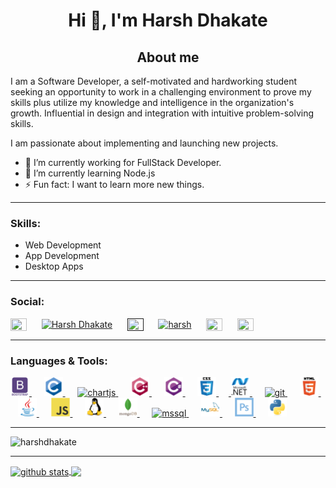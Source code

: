 <h1 align="center"> Hi 👋, I'm Harsh Dhakate </h1>
<h2 align="center"> About me </h2>
<p> I am a Software Developer, a self-motivated and hardworking student seeking an opportunity to work in a challenging environment to prove my skills plus utilize my knowledge and intelligence in the organization's growth. Influential in design and integration with intuitive problem-solving skills.
  </p>
  <p>I am passionate about implementing and launching new projects.
</p>

- 🔭 I’m currently working for FullStack Developer. 
- 🌱 I’m currently learning Node.js 
- ⚡ Fun fact: I want to learn more new things. 

<hr>
<h3>Skills:</h3>

- Web Development
- App Development
- Desktop Apps

<hr>

<h3>Social:</h3>

<p>
<a href="https://twitter.com/HarshDhakate" target="blank"><img align="center" src="https://cdn.jsdelivr.net/npm/simple-icons@3.0.1/icons/twitter.svg" alt="" height="20" width="26" /></a>
    &nbsp;	&nbsp;&nbsp;
    <a href="https://www.linkedin.com/in/harsh-dhakate-549877193/" target="blank"><img align="center" src="https://cdn.jsdelivr.net/npm/simple-icons@3.0.1/icons/linkedin.svg" alt="Harsh Dhakate" height="20" width="26" /></a>
    &nbsp;	&nbsp;&nbsp;
    <a href="" target="blank"><img align="center" src="https://cdn.jsdelivr.net/npm/simple-icons@3.0.1/icons/stackoverflow.svg" alt="" height="20" width="26" /></a>
    &nbsp;	&nbsp;&nbsp;
    <a href="https://www.facebook.com/harsh.hd.55" target="blank"><img align="center" src="https://cdn.jsdelivr.net/npm/simple-icons@3.0.1/icons/facebook.svg" alt="harsh" height="20" width="26" /></a>
   &nbsp;	&nbsp;&nbsp;
  <a href=" https://www.discordapp.com/users/712941444461101086" target="blank"><img align="center" src="https://cdn.jsdelivr.net/npm/simple-icons@3.0.1/icons/discord.svg" alt="" height="20" width="26" /></a>
   &nbsp;	&nbsp;&nbsp;
    <a href="https://www.instagram.com/the__hd/" target="blank"><img align="center" src="https://cdn.jsdelivr.net/npm/simple-icons@3.0.1/icons/instagram.svg" alt="" height="20" width="26" /></a>
 </p>
 <hr>
 
 <h3>Languages & Tools:</h3>
 
  <a href="https://getbootstrap.com" target="_blank"> <img src="https://raw.githubusercontent.com/devicons/devicon/master/icons/bootstrap/bootstrap-plain-wordmark.svg" alt="bootstrap" width="30" height="30"/> </a>&nbsp;	&nbsp;&nbsp;
  <a href="https://www.cprogramming.com/" target="_blank"> <img src="https://raw.githubusercontent.com/devicons/devicon/master/icons/c/c-original.svg" alt="c" width="30" height="30"/> </a> &nbsp;	&nbsp;&nbsp;
  <a href="https://www.chartjs.org" target="_blank"> <img src="https://www.chartjs.org/media/logo-title.svg" alt="chartjs" width="30" height="30"/> </a> &nbsp;	&nbsp;&nbsp;
  <a href="https://www.w3schools.com/cpp/" target="_blank"> <img src="https://raw.githubusercontent.com/devicons/devicon/master/icons/cplusplus/cplusplus-original.svg" alt="cplusplus" width="30" height="30"/> </a>&nbsp;	&nbsp;&nbsp;
  <a href="https://www.w3schools.com/cs/" target="_blank"> <img src="https://raw.githubusercontent.com/devicons/devicon/master/icons/csharp/csharp-original.svg" alt="csharp" width="30" height="30"/> </a>&nbsp;	&nbsp;&nbsp;
  <a href="https://www.w3schools.com/css/" target="_blank"> <img src="https://raw.githubusercontent.com/devicons/devicon/master/icons/css3/css3-original-wordmark.svg" alt="css3" width="30" height="30"/> </a>&nbsp;	&nbsp;&nbsp;<a href="https://dotnet.microsoft.com/" target="_blank"> <img src="https://raw.githubusercontent.com/devicons/devicon/master/icons/dot-net/dot-net-original-wordmark.svg" alt="dotnet" width="30" height="30"/> </a>&nbsp;	&nbsp;&nbsp;
  <a href="https://git-scm.com/" target="_blank"> <img src="https://www.vectorlogo.zone/logos/git-scm/git-scm-icon.svg" alt="git" width="30" height="30"/> </a>&nbsp;	&nbsp;&nbsp;
  <a href="https://www.w3.org/html/" target="_blank"> <img src="https://raw.githubusercontent.com/devicons/devicon/master/icons/html5/html5-original-wordmark.svg" alt="html5" width="30" height="30"/> </a>&nbsp;	&nbsp;&nbsp;
  <a href="https://www.java.com" target="_blank"> <img src="https://raw.githubusercontent.com/devicons/devicon/master/icons/java/java-original.svg" alt="java" width="30" height="30"/> </a>&nbsp;	&nbsp;&nbsp;
  <a href="https://developer.mozilla.org/en-US/docs/Web/JavaScript" target="_blank"> <img src="https://raw.githubusercontent.com/devicons/devicon/master/icons/javascript/javascript-original.svg" alt="javascript" width="30" height="30"/> </a>&nbsp;	&nbsp;&nbsp;
  <a href="https://www.linux.org/" target="_blank"> <img src="https://raw.githubusercontent.com/devicons/devicon/master/icons/linux/linux-original.svg" alt="linux" width="30" height="30"/> </a>&nbsp;	&nbsp;&nbsp;
  <a href="https://www.mongodb.com/" target="_blank"> <img src="https://raw.githubusercontent.com/devicons/devicon/master/icons/mongodb/mongodb-original-wordmark.svg" alt="mongodb" width="30" height="30"/> </a>&nbsp;	&nbsp;&nbsp;
  <a href="https://www.microsoft.com/en-us/sql-server" target="_blank"> <img src="https://cdn.worldvectorlogo.com/logos/microsoft-sql-server.svg" alt="mssql" width="30" height="30"/> </a>&nbsp;	&nbsp;&nbsp;
  <a href="https://www.mysql.com/" target="_blank"> <img src="https://raw.githubusercontent.com/devicons/devicon/master/icons/mysql/mysql-original-wordmark.svg" alt="mysql" width="30" height="30"/> </a>&nbsp;	&nbsp;&nbsp; 
  <a href="https://www.photoshop.com/en" target="_blank"> <img src="https://raw.githubusercontent.com/devicons/devicon/master/icons/photoshop/photoshop-line.svg" alt="photoshop" width="30" height="30"/> </a>&nbsp;	&nbsp;&nbsp; 
  <a href="https://www.python.org" target="_blank"> <img src="https://raw.githubusercontent.com/devicons/devicon/master/icons/python/python-original.svg" alt="python" width="30" height="30"/> </a>  
</p>
<hr>
<img src="https://komarev.com/ghpvc/?username=HarshDhakate&label=Profile%20Views&color=0e75b6&style=flat" alt="harshdhakate" />
<hr>

<a href="https://github.com/HarshDhakate/github-readme-stats">
  <img align="center" src="https://github-readme-stats.anuraghazra1.vercel.app/api?username=HarshDhakate&show_icons=true&include_all_commits=true&theme=material-palenight" alt="github stats" />
</a>
<a href="https://github.com/HarshDhakate/github-readme-stats">
  <!-- Change the `github-readme-stats.anuraghazra1.vercel.app` to `github-readme-stats.vercel.app`  -->
  <img align="center" src="https://github-readme-stats.anuraghazra1.vercel.app/api/top-langs/?username=HarshDhakate&layout=compact&theme=material-palenight" />
</a>
